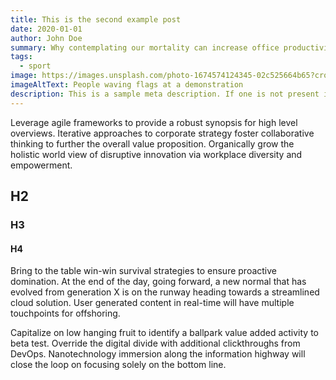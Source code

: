 ```yaml
---
title: This is the second example post
date: 2020-01-01
author: John Doe
summary: Why contemplating our mortality can increase office productivity by 500%
tags:
  - sport
image: https://images.unsplash.com/photo-1674574124345-02c525664b65?crop=entropy&cs=tinysrgb&fit=max&fm=jpg&ixid=Mnw0Mjk5Mjl8MXwxfGFsbHwxMXx8fHx8fDJ8fDE2ODAyNjUxNjA&ixlib=rb-4.0.3&q=80&w=1080
imageAltText: People waving flags at a demonstration
description: This is a sample meta description. If one is not present in your page/post's front matter, the default settings.description will be used instead.
---
```

Leverage agile frameworks to provide a robust synopsis for high level overviews. Iterative approaches to corporate strategy foster collaborative thinking to further the overall value proposition. Organically grow the holistic world view of disruptive innovation via workplace diversity and empowerment.

## H2

### H3

#### H4

Bring to the table win-win survival strategies to ensure proactive domination. At the end of the day, going forward, a new normal that has evolved from generation X is on the runway heading towards a streamlined cloud solution. User generated content in real-time will have multiple touchpoints for offshoring.

Capitalize on low hanging fruit to identify a ballpark value added activity to beta test. Override the digital divide with additional clickthroughs from DevOps. Nanotechnology immersion along the information highway will close the loop on focusing solely on the bottom line.
